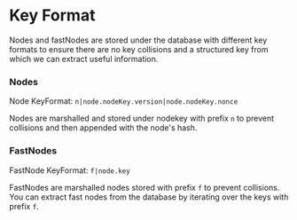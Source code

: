 # Key Format

Nodes and fastNodes are stored under the database with different key formats to ensure there are no key collisions and a structured key from which we can extract useful information.

### Nodes

Node KeyFormat: `n|node.nodeKey.version|node.nodeKey.nonce`

Nodes are marshalled and stored under nodekey with prefix `n` to prevent collisions and then appended with the node's hash.

### FastNodes

FastNode KeyFormat: `f|node.key`

FastNodes are marshalled nodes stored with prefix `f` to prevent collisions. You can extract fast nodes from the database by iterating over the keys with prefix `f`.
